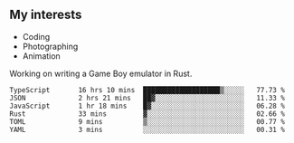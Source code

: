 ## My interests

- Coding
- Photographing
- Animation

Working on writing a Game Boy emulator in Rust.

<!--START_SECTION:waka-->

```text
TypeScript       16 hrs 10 mins  ███████████████████▒░░░░░   77.73 %
JSON             2 hrs 21 mins   ██▓░░░░░░░░░░░░░░░░░░░░░░   11.33 %
JavaScript       1 hr 18 mins    █▓░░░░░░░░░░░░░░░░░░░░░░░   06.28 %
Rust             33 mins         ▓░░░░░░░░░░░░░░░░░░░░░░░░   02.66 %
TOML             9 mins          ▒░░░░░░░░░░░░░░░░░░░░░░░░   00.77 %
YAML             3 mins          ░░░░░░░░░░░░░░░░░░░░░░░░░   00.31 %
```

<!--END_SECTION:waka-->
